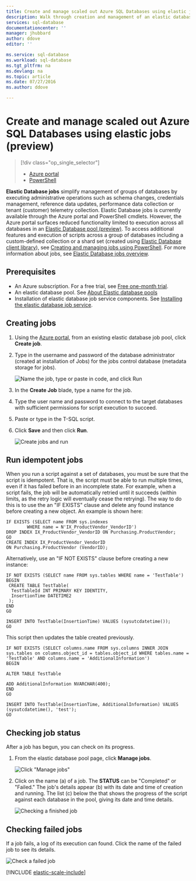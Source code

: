 ```yaml
---
title: Create and manage scaled out Azure SQL Databases using elastic jobs | Micosoft Azure
description: Walk through creation and management of an elastic database job.
services: sql-database
documentationcenter: ''
manager: jhubbard
author: ddove
editor: ''

ms.service: sql-database
ms.workload: sql-database
ms.tgt_pltfrm: na
ms.devlang: na
ms.topic: article
ms.date: 07/27/2016
ms.author: ddove

---
```

# Create and manage scaled out Azure SQL Databases using elastic jobs (preview)
> [!div class="op_single_selector"]
> * [Azure portal](sql-database-elastic-jobs-create-and-manage.md)
> * [PowerShell](sql-database-elastic-jobs-powershell.md)
> 
> 

**Elastic Database jobs** simplify management of groups of databases by executing administrative operations such as schema changes, credentials management, reference data updates, performance data collection or tenant (customer) telemetry collection. Elastic Database jobs is currently available through the Azure portal and PowerShell cmdlets. However, the Azure portal surfaces reduced functionality limited to execution across all databases in an [Elastic Database pool (preview)](sql-database-elastic-pool.md). To access additional features and execution of scripts across a group of databases including a custom-defined collection or a shard set (created using [Elastic Database client library](sql-database-elastic-scale-introduction.md)), see [Creating and managing jobs using PowerShell](sql-database-elastic-jobs-powershell.md). For more information about jobs, see [Elastic Database jobs overview](sql-database-elastic-jobs-overview.md). 

## Prerequisites
* An Azure subscription. For a free trial, see [Free one-month trial](https://azure.microsoft.com/pricing/free-trial/).
* An elastic database pool. See [About Elastic database pools](sql-database-elastic-pool.md)
* Installation of elastic database job service components. See [Installing the elastic database job service](sql-database-elastic-jobs-service-installation.md).

## Creating jobs
1. Using the [Azure portal](https://portal.azure.com), from an existing elastic database job pool, click **Create job**.
2. Type in the username and password of the database administrator (created at installation of Jobs) for the jobs control database (metadata storage for jobs).
   
    ![Name the job, type or paste in code, and click Run][1]
3. In the **Create Job** blade, type a name for the job.
4. Type the user name and password to connect to the target databases with sufficient permissions for script execution to succeed.
5. Paste or type in the T-SQL script.
6. Click **Save** and then click **Run**.
   
    ![Create jobs and run][5]

## Run idempotent jobs
When you run a script against a set of databases, you must be sure that the script is idempotent. That is, the script must be able to run multiple times, even if it has failed before in an incomplete state. For example, when a script fails, the job will be automatically retried until it succeeds (within limits, as the retry logic will eventually cease the retrying). The way to do this is to use the an "IF EXISTS" clause and delete any found instance before creating a new object. An example is shown here:

    IF EXISTS (SELECT name FROM sys.indexes
            WHERE name = N'IX_ProductVendor_VendorID')
    DROP INDEX IX_ProductVendor_VendorID ON Purchasing.ProductVendor;
    GO
    CREATE INDEX IX_ProductVendor_VendorID
    ON Purchasing.ProductVendor (VendorID);

Alternatively, use an "IF NOT EXISTS" clause before creating a new instance:

    IF NOT EXISTS (SELECT name FROM sys.tables WHERE name = 'TestTable')
    BEGIN
     CREATE TABLE TestTable(
      TestTableId INT PRIMARY KEY IDENTITY,
      InsertionTime DATETIME2
     );
    END
    GO

    INSERT INTO TestTable(InsertionTime) VALUES (sysutcdatetime());
    GO

This script then updates the table created previously.

    IF NOT EXISTS (SELECT columns.name FROM sys.columns INNER JOIN sys.tables on columns.object_id = tables.object_id WHERE tables.name = 'TestTable' AND columns.name = 'AdditionalInformation')
    BEGIN

    ALTER TABLE TestTable

    ADD AdditionalInformation NVARCHAR(400);
    END
    GO

    INSERT INTO TestTable(InsertionTime, AdditionalInformation) VALUES (sysutcdatetime(), 'test');
    GO


## Checking job status
After a job has begun, you can check on its progress.

1. From the elastic database pool page, click **Manage jobs**.
   
    ![Click "Manage jobs"][2]
2. Click on the name (a) of a job. The **STATUS** can be "Completed" or "Failed." The job's details appear (b) with its date and time of creation and running. The list (c) below the that shows the progress of the script against each database in the pool, giving its date and time details.
   
    ![Checking a finished job][3]

## Checking failed jobs
If a job fails, a log of its execution can found. Click the name of the failed job to see its details.

![Check a failed job][4]

[!INCLUDE [elastic-scale-include](../../includes/elastic-scale-include.md)]

<!--Image references-->
[1]: ./media/sql-database-elastic-jobs-create-and-manage/screen-1.png
[2]: ./media/sql-database-elastic-jobs-create-and-manage/click-manage-jobs.png
[3]: ./media/sql-database-elastic-jobs-create-and-manage/running-jobs.png
[4]: ./media/sql-database-elastic-jobs-create-and-manage/failed.png
[5]: ./media/sql-database-elastic-jobs-create-and-manage/screen-2.png


